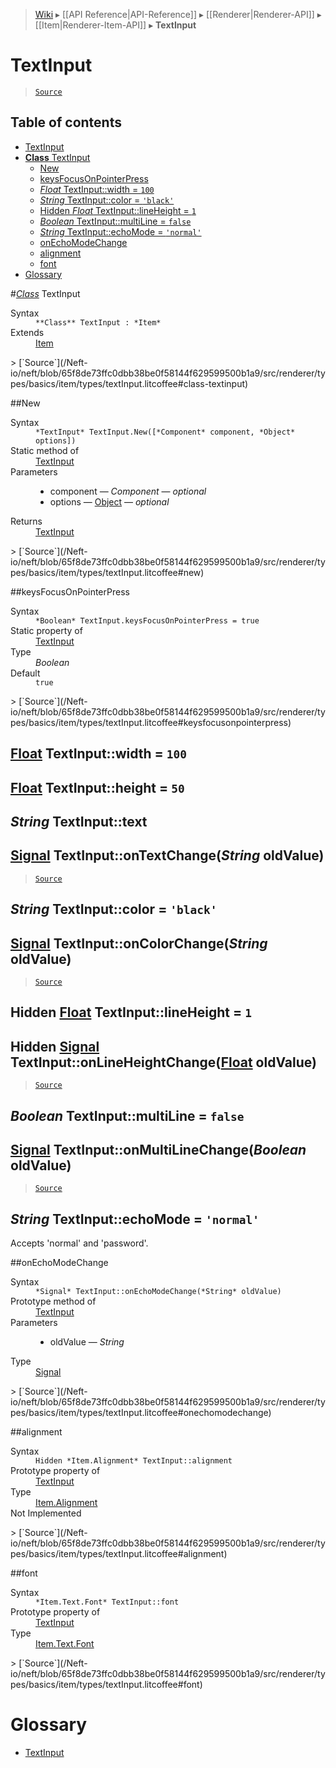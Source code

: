 > [Wiki](Home) ▸ [[API Reference|API-Reference]] ▸ [[Renderer|Renderer-API]] ▸ [[Item|Renderer-Item-API]] ▸ **TextInput**

# TextInput

> [`Source`](/Neft-io/neft/blob/65f8de73ffc0dbb38be0f58144f629599500b1a9/src/renderer/types/basics/item/types/textInput.litcoffee#textinput)

## Table of contents
* [TextInput](#textinput)
* [**Class** TextInput](#class-textinput)
  * [New](#new)
  * [keysFocusOnPointerPress](#keysfocusonpointerpress)
  * [*Float* TextInput::width = `100`](#float-textinputwidth--100)
  * [*String* TextInput::color = `'black'`](#string-textinputcolor--black)
  * [Hidden *Float* TextInput::lineHeight = `1`](#hidden-float-textinputlineheight--1)
  * [*Boolean* TextInput::multiLine = `false`](#boolean-textinputmultiline--false)
  * [*String* TextInput::echoMode = `'normal'`](#string-textinputechomode--normal)
  * [onEchoModeChange](#onechomodechange)
  * [alignment](#alignment)
  * [font](#font)
* [Glossary](#glossary)

#*[Class](/Neft-io/neft/wiki/Renderer-Class-API#class-class)* TextInput
<dl><dt>Syntax</dt><dd><code>&#x2A;&#x2A;Class&#x2A;&#x2A; TextInput : &#x2A;Item&#x2A;</code></dd><dt>Extends</dt><dd><a href="/Neft-io/neft/wiki/Renderer-Item-API#class-item">Item</a></dd></dl>
> [`Source`](/Neft-io/neft/blob/65f8de73ffc0dbb38be0f58144f629599500b1a9/src/renderer/types/basics/item/types/textInput.litcoffee#class-textinput)

##New
<dl><dt>Syntax</dt><dd><code>&#x2A;TextInput&#x2A; TextInput.New([&#x2A;Component&#x2A; component, &#x2A;Object&#x2A; options])</code></dd><dt>Static method of</dt><dd><a href="/Neft-io/neft/wiki/Renderer-TextInput-API#class-textinput">TextInput</a></dd><dt>Parameters</dt><dd><ul><li>component — <i>Component</i> — <i>optional</i></li><li>options — <a href="/Neft-io/neft/wiki/Utils-API#isobject">Object</a> — <i>optional</i></li></ul></dd><dt>Returns</dt><dd><a href="/Neft-io/neft/wiki/Renderer-TextInput-API#class-textinput">TextInput</a></dd></dl>
> [`Source`](/Neft-io/neft/blob/65f8de73ffc0dbb38be0f58144f629599500b1a9/src/renderer/types/basics/item/types/textInput.litcoffee#new)

##keysFocusOnPointerPress
<dl><dt>Syntax</dt><dd><code>&#x2A;Boolean&#x2A; TextInput.keysFocusOnPointerPress = true</code></dd><dt>Static property of</dt><dd><a href="/Neft-io/neft/wiki/Renderer-TextInput-API#class-textinput">TextInput</a></dd><dt>Type</dt><dd><i>Boolean</i></dd><dt>Default</dt><dd><code>true</code></dd></dl>
> [`Source`](/Neft-io/neft/blob/65f8de73ffc0dbb38be0f58144f629599500b1a9/src/renderer/types/basics/item/types/textInput.litcoffee#keysfocusonpointerpress)

## [Float](/Neft-io/neft/wiki/Utils-API#isfloat) TextInput::width = `100`

## [Float](/Neft-io/neft/wiki/Utils-API#isfloat) TextInput::height = `50`

## *String* TextInput::text

## [Signal](/Neft-io/neft/wiki/Signal-API#class-signal) TextInput::onTextChange(*String* oldValue)

> [`Source`](/Neft-io/neft/blob/65f8de73ffc0dbb38be0f58144f629599500b1a9/src/renderer/types/basics/item/types/textInput.litcoffee#float-textinputwidth--100-float-textinputheight--50-string-textinputtext-signal-textinputontextchangestring-oldvalue)

## *String* TextInput::color = `'black'`

## [Signal](/Neft-io/neft/wiki/Signal-API#class-signal) TextInput::onColorChange(*String* oldValue)

> [`Source`](/Neft-io/neft/blob/65f8de73ffc0dbb38be0f58144f629599500b1a9/src/renderer/types/basics/item/types/textInput.litcoffee#string-textinputcolor--black-signal-textinputoncolorchangestring-oldvalue)

## Hidden [Float](/Neft-io/neft/wiki/Utils-API#isfloat) TextInput::lineHeight = `1`

## Hidden [Signal](/Neft-io/neft/wiki/Signal-API#class-signal) TextInput::onLineHeightChange([Float](/Neft-io/neft/wiki/Utils-API#isfloat) oldValue)

> [`Source`](/Neft-io/neft/blob/65f8de73ffc0dbb38be0f58144f629599500b1a9/src/renderer/types/basics/item/types/textInput.litcoffee#hidden-float-textinputlineheight--1-hidden-signal-textinputonlineheightchangefloat-oldvalue)

## *Boolean* TextInput::multiLine = `false`

## [Signal](/Neft-io/neft/wiki/Signal-API#class-signal) TextInput::onMultiLineChange(*Boolean* oldValue)

> [`Source`](/Neft-io/neft/blob/65f8de73ffc0dbb38be0f58144f629599500b1a9/src/renderer/types/basics/item/types/textInput.litcoffee#boolean-textinputmultiline--false-signal-textinputonmultilinechangeboolean-oldvalue)

## *String* TextInput::echoMode = `'normal'`

Accepts 'normal' and 'password'.

##onEchoModeChange
<dl><dt>Syntax</dt><dd><code>&#x2A;Signal&#x2A; TextInput::onEchoModeChange(&#x2A;String&#x2A; oldValue)</code></dd><dt>Prototype method of</dt><dd><a href="/Neft-io/neft/wiki/Renderer-TextInput-API#class-textinput">TextInput</a></dd><dt>Parameters</dt><dd><ul><li>oldValue — <i>String</i></li></ul></dd><dt>Type</dt><dd><a href="/Neft-io/neft/wiki/Signal-API#class-signal">Signal</a></dd></dl>
> [`Source`](/Neft-io/neft/blob/65f8de73ffc0dbb38be0f58144f629599500b1a9/src/renderer/types/basics/item/types/textInput.litcoffee#onechomodechange)

##alignment
<dl><dt>Syntax</dt><dd><code>Hidden &#x2A;Item.Alignment&#x2A; TextInput::alignment</code></dd><dt>Prototype property of</dt><dd><a href="/Neft-io/neft/wiki/Renderer-TextInput-API#class-textinput">TextInput</a></dd><dt>Type</dt><dd><a href="/Neft-io/neft/wiki/Renderer-Item.Alignment-API#class-alignment">Item.Alignment</a></dd><dt>Not Implemented</dt></dl>
> [`Source`](/Neft-io/neft/blob/65f8de73ffc0dbb38be0f58144f629599500b1a9/src/renderer/types/basics/item/types/textInput.litcoffee#alignment)

##font
<dl><dt>Syntax</dt><dd><code>&#x2A;Item.Text.Font&#x2A; TextInput::font</code></dd><dt>Prototype property of</dt><dd><a href="/Neft-io/neft/wiki/Renderer-TextInput-API#class-textinput">TextInput</a></dd><dt>Type</dt><dd><a href="/Neft-io/neft/wiki/Renderer-Item.Text.Font-API#class-font">Item.Text.Font</a></dd></dl>
> [`Source`](/Neft-io/neft/blob/65f8de73ffc0dbb38be0f58144f629599500b1a9/src/renderer/types/basics/item/types/textInput.litcoffee#font)

# Glossary

- [TextInput](#class-textinput)

